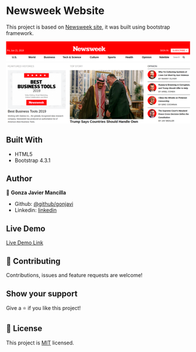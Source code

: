 # Newsweek Website

This project is based on <a href="https://www.newsweek.com/">Newsweek site</a>, it was built using bootstrap framework. 


![screenshot](./img/newsweek.png)


## Built With

- HTML5
- Bootstrap 4.3.1

## Author

👤 **Gonza Javier Mancilla**

- Github: [@github/gonjavi](https://github.com/gonjavi)
- Linkedin: [linkedin](https://www.linkedin.com/in/g-javier-mancilla-a686a9178/)

## Live Demo

[Live Demo Link](https://gonjavi.github.io/HMTL5BOOTSTRAPNewsweek/)


## 🤝 Contributing

Contributions, issues and feature requests are welcome!


## Show your support

Give a ⭐️ if you like this project!


## 📝 License

This project is [MIT](lic.url) licensed.










